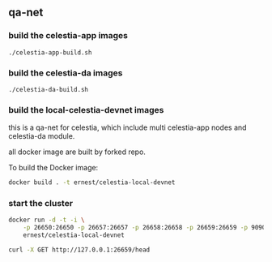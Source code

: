 ## qa-net

### build the celestia-app images
```shell
./celestia-app-build.sh
```

### build the celestia-da images
```shell
./celestia-da-build.sh
```

### build the local-celestia-devnet images

this is a qa-net for celestia, which include multi celestia-app nodes and celestia-da module.

all docker image are built by forked repo.

To build the Docker image:

```bash
docker build . -t ernest/celestia-local-devnet
```

### start the cluster

```bash
docker run -d -t -i \
    -p 26650:26650 -p 26657:26657 -p 26658:26658 -p 26659:26659 -p 9090:9090 \
    ernest/celestia-local-devnet
```


```bash
curl -X GET http://127.0.0.1:26659/head
```
